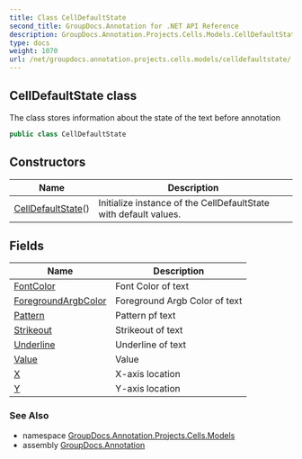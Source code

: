 ```yaml
---
title: Class CellDefaultState
second_title: GroupDocs.Annotation for .NET API Reference
description: GroupDocs.Annotation.Projects.Cells.Models.CellDefaultState class. The class stores information about the state of the text before annotation
type: docs
weight: 1070
url: /net/groupdocs.annotation.projects.cells.models/celldefaultstate/
---
```

## CellDefaultState class

The class stores information about the state of the text before annotation

```csharp
public class CellDefaultState
```

## Constructors

| Name | Description |
| --- | --- |
| [CellDefaultState](celldefaultstate/)() | Initialize instance of the CellDefaultState with default values. |

## Fields

| Name | Description |
| --- | --- |
| [FontColor](../../groupdocs.annotation.projects.cells.models/celldefaultstate/fontcolor/) | Font Color of text |
| [ForegroundArgbColor](../../groupdocs.annotation.projects.cells.models/celldefaultstate/foregroundargbcolor/) | Foreground Argb Color of text |
| [Pattern](../../groupdocs.annotation.projects.cells.models/celldefaultstate/pattern/) | Pattern pf text |
| [Strikeout](../../groupdocs.annotation.projects.cells.models/celldefaultstate/strikeout/) | Strikeout of text |
| [Underline](../../groupdocs.annotation.projects.cells.models/celldefaultstate/underline/) | Underline of text |
| [Value](../../groupdocs.annotation.projects.cells.models/celldefaultstate/value/) | Value |
| [X](../../groupdocs.annotation.projects.cells.models/celldefaultstate/x/) | X-axis location |
| [Y](../../groupdocs.annotation.projects.cells.models/celldefaultstate/y/) | Y-axis location |

### See Also

* namespace [GroupDocs.Annotation.Projects.Cells.Models](../../groupdocs.annotation.projects.cells.models/)
* assembly [GroupDocs.Annotation](../../)


